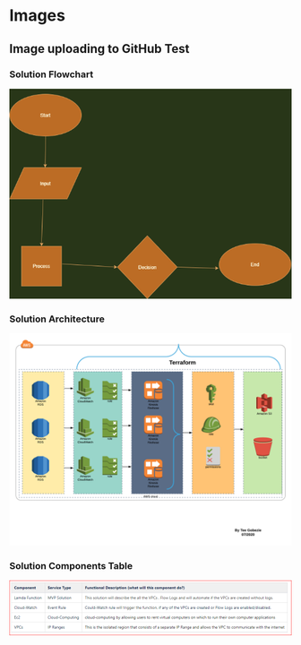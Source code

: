 # Images

## Image uploading to GitHub Test

### Solution Flowchart

<!--<img src="images/flowchart.png" width="600">-->

![](images/flowchart.png)



### Solution Architecture

<!--<img src="images/design.png" width="600">-->

![](images/design.png)



### Solution Components Table

![](images/table.png)